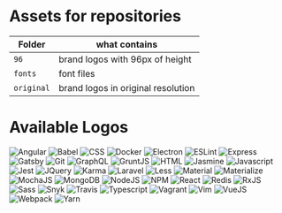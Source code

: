 
# Assets for repositories

| Folder | what contains |
| --- | --- |
| `96` | brand logos with 96px of height |
| `fonts` | font files |
| `original` | brand logos in original resolution |

# Available Logos

![Angular](https://github.com/lgcolella/repository-stuff/raw/master/96/angular.png "Angular")
![Babel](https://github.com/lgcolella/repository-stuff/raw/master/96/babel.png "Babel")
![CSS](https://github.com/lgcolella/repository-stuff/raw/master/96/css.png "CSS")
![Docker](https://github.com/lgcolella/repository-stuff/raw/master/96/docker.png "Docker")
![Electron](https://github.com/lgcolella/repository-stuff/raw/master/96/electron.png "Electron")
![ESLint](https://github.com/lgcolella/repository-stuff/raw/master/96/eslint.png "ESLint")
![Express](https://github.com/lgcolella/repository-stuff/raw/master/96/express.png "Express")
![Gatsby](https://github.com/lgcolella/repository-stuff/raw/master/96/gatsby.png "Gatsby")
![Git](https://github.com/lgcolella/repository-stuff/raw/master/96/git.png "Git")
![GraphQL](https://github.com/lgcolella/repository-stuff/raw/master/96/graphql.png "GraphQL")
![GruntJS](https://github.com/lgcolella/repository-stuff/raw/master/96/gruntjs.png "GruntJS")
![HTML](https://github.com/lgcolella/repository-stuff/raw/master/96/html.png "HTML")
![Jasmine](https://github.com/lgcolella/repository-stuff/raw/master/96/jasmine.png "Jasmine")
![Javascript](https://github.com/lgcolella/repository-stuff/raw/master/96/javascript.png "Javascript")
![Jest](https://github.com/lgcolella/repository-stuff/raw/master/96/jest.png "Jest")
![JQuery](https://github.com/lgcolella/repository-stuff/raw/master/96/jquery.png "JQuery")
![Karma](https://github.com/lgcolella/repository-stuff/raw/master/96/karma.png "Karma")
![Laravel](https://github.com/lgcolella/repository-stuff/raw/master/96/laravel.png "Laravel")
![Less](https://github.com/lgcolella/repository-stuff/raw/master/96/less.png "Less")
![Material](https://github.com/lgcolella/repository-stuff/raw/master/96/material.png "Material")
![Materialize](https://github.com/lgcolella/repository-stuff/raw/master/96/materialize.png "Materialize")
![MochaJS](https://github.com/lgcolella/repository-stuff/raw/master/96/mocha.png "MochaJS")
![MongoDB](https://github.com/lgcolella/repository-stuff/raw/master/96/mongo.png "MongoDB")
![NodeJS](https://github.com/lgcolella/repository-stuff/raw/master/96/nodejs.png "NodeJS")
![NPM](https://github.com/lgcolella/repository-stuff/raw/master/96/npm.png "NPM")
![React](https://github.com/lgcolella/repository-stuff/raw/master/96/react.png "React")
![Redis](https://github.com/lgcolella/repository-stuff/raw/master/96/redis.png "Redis")
![RxJS](https://github.com/lgcolella/repository-stuff/raw/master/96/rxjs.png "RxJS")
![Sass](https://github.com/lgcolella/repository-stuff/raw/master/96/sass.png "Sass")
![Snyk](https://github.com/lgcolella/repository-stuff/raw/master/96/snyk.png "Snyk")
![Travis](https://github.com/lgcolella/repository-stuff/raw/master/96/travis.png "Travis")
![Typescript](https://github.com/lgcolella/repository-stuff/raw/master/96/typescript.png "Typescript")
![Vagrant](https://github.com/lgcolella/repository-stuff/raw/master/96/vagrant.png "Vagrant")
![Vim](https://github.com/lgcolella/repository-stuff/raw/master/96/vim.png "Vim")
![VueJS](https://github.com/lgcolella/repository-stuff/raw/master/96/vuejs.png "VueJS")
![Webpack](https://github.com/lgcolella/repository-stuff/raw/master/96/webpack.png "Webpack")
![Yarn](https://github.com/lgcolella/repository-stuff/raw/master/96/yarn.png "Yarn")

